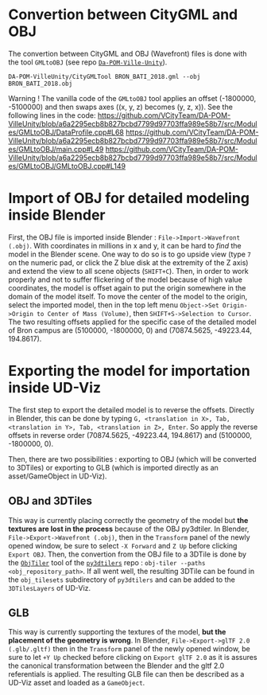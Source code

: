 # Convertion between CityGML and OBJ
The convertion between CityGML and OBJ (Wavefront) files is done with the tool `GMLtoOBJ` (see repo [`Da-POM-Ville-Unity`](https://github.com/VCityTeam/UD-Demo-DatAgora-Deambulation-Bron)).
```
DA-POM-VilleUnity/CityGMLTool BRON_BATI_2018.gml --obj BRON_BATI_2018.obj
```
Warning ! The vanilla code of the `GMLtoOBJ` tool applies an offset (-1800000, -5100000) and then swaps axes ((x, y, z) becomes (y, z, x)). See the following lines in the code:
https://github.com/VCityTeam/DA-POM-VilleUnity/blob/a6a2295ecb8b827bcbd7799d97703ffa989e58b7/src/Modules/GMLtoOBJ/DataProfile.cpp#L68
https://github.com/VCityTeam/DA-POM-VilleUnity/blob/a6a2295ecb8b827bcbd7799d97703ffa989e58b7/src/Modules/GMLtoOBJ/main.cpp#L49
https://github.com/VCityTeam/DA-POM-VilleUnity/blob/a6a2295ecb8b827bcbd7799d97703ffa989e58b7/src/Modules/GMLtoOBJ/GMLtoOBJ.cpp#L149

# Import of OBJ for detailed modeling inside Blender
First, the OBJ file is imported inside Blender : `File->Import->Wavefront (.obj)`.
With coordinates in millions in x and y, it can be hard to *find* the model in the Blender scene.
One way to do so is to go upside view (type `7` on the numeric pad, or click the Z blue disk at the extremity of the Z axis) and extend the view to all scene objects (`SHIFT+C`).
Then, in order to work properly and not to suffer flickering of the model because of high value coordinates, the model is offset again to put the origin somewhere in the domain of the model itself.
To move the center of the model to the origin, select the imported model, then in the top left menu `Object->Set Origin->Origin to Center of Mass (Volume)`, then `SHIFT+S->Selection to Cursor`.
The two resulting offsets applied for the specific case of the detailed model of Bron campus are (5100000, -1800000, 0) and (70874.5625, -49223.44, 194.8617).

# Exporting the model for importation inside UD-Viz
The first step to export the detailed model is to reverse the offsets.
Directly in Blender, this can be done by typing `G, <translation in X>, Tab, <translation in Y>, Tab, <translation in Z>, Enter`.
So apply the reverse offsets in reverse order (70874.5625, -49223.44, 194.8617) and (5100000, -1800000, 0).

Then, there are two possibilities : exporting to OBJ (which will be converted to 3DTiles) or exporting to GLB (which is imported directly as an asset/GameObject in UD-Viz).

## OBJ and 3DTiles
This way is currently placing correctly the geometry of the model but **the textures are lost in the process** because of the OBJ py3dtiler.
In Blender, `File->Export->Wavefront (.obj)`, then in the `Transform` panel of the newly opened window, be sure to select `-X Forward` and `Z Up` before clicking `Export OBJ`.
Then, the convertion from the OBJ file to a 3DTile is done by the [`ObjTiler`](https://github.com/VCityTeam/py3dtilers/blob/master/py3dtilers/ObjTiler) tool of the [`py3dtilers`](https://github.com/VCityTeam/py3dtilers) repo : `obj-tiler --paths <obj_repository_path>`.
If all went well, the resulting 3DTile can be found in the `obj_tilesets` subdirectory of `py3dtilers` and can be added to the `3DTilesLayers` of UD-Viz.

## GLB
This way is currently supporting the textures of the model, **but the placement of the geometry is wrong**.
In Blender, `File->Export->glTF 2.0 (.glb/.gltf)` then in the `Transform` panel of the newly opened window, be sure to let `+Y Up` checked before clicking on `Export glTF 2.0` as it is assures the canonical transformation between the Blender and the gltf 2.0 referentials is applied.
The resulting GLB file can then be described as a UD-Viz asset and loaded as a `GameObject`.
